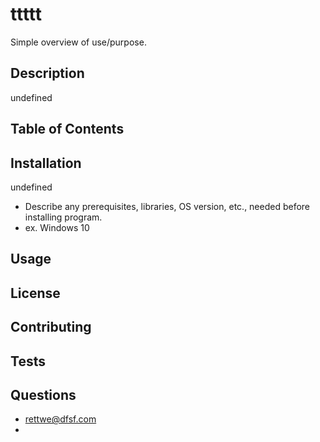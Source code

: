 # ttttt

  Simple overview of use/purpose.
  
  ## Description
  
  undefined
  
  ## Table of Contents

  
  
  ## Installation
  
  undefined
  
  * Describe any prerequisites, libraries, OS version, etc., needed before installing program.
  * ex. Windows 10
  
  ## Usage
  
  ## License
  
  ## Contributing

  ## Tests

  ## Questions

  * rettwe@dfsf.com
  *
